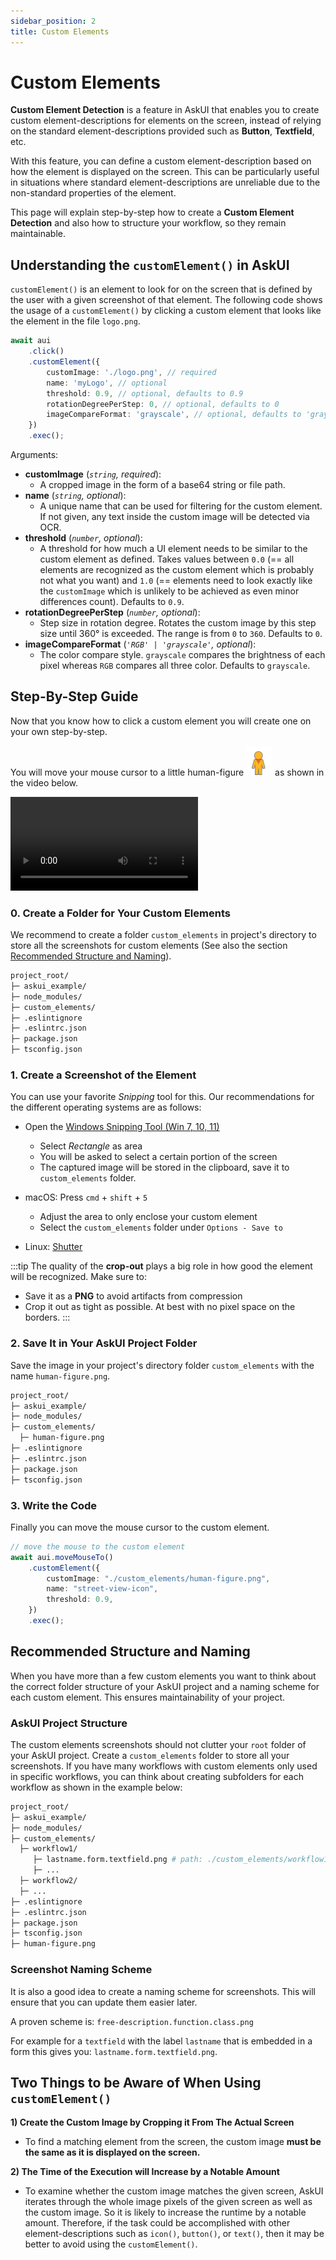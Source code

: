 ```yaml
---
sidebar_position: 2
title: Custom Elements
---
```


# Custom Elements

**Custom Element Detection** is a feature in AskUI that enables you to create custom element-descriptions for elements on the screen, instead of relying on the standard element-descriptions provided such as **Button**, **Textfield**, etc.

With this feature, you can define a custom element-description based on how the element is displayed on the screen. This can be particularly useful in situations where standard element-descriptions are unreliable due to the non-standard properties of the element.

This page will explain step-by-step how to create a **Custom Element Detection** and also how to structure your workflow, so they remain maintainable.

## Understanding the `customElement()` in AskUI
`customElement()` is an element to look for on the screen that is defined by the user with a given screenshot of that element. The following code shows the usage of a `customElement()` by clicking a custom element that looks like the element in the file `logo.png`.

```ts
await aui
    .click()
    .customElement({
        customImage: './logo.png', // required
        name: 'myLogo', // optional
        threshold: 0.9, // optional, defaults to 0.9
        rotationDegreePerStep: 0, // optional, defaults to 0
        imageCompareFormat: 'grayscale', // optional, defaults to 'grayscale'
    })
    .exec();
```

Arguments:
- **customImage** (*`string`, required*):
    - A cropped image in the form of a base64 string or file path.
- **name** (*`string`, optional*):
    - A unique name that can be used for filtering for the custom element. If not given, any text inside the custom image will be detected via OCR.
- **threshold** (*`number`, optional*):
    - A threshold for how much a UI element needs to be similar to the custom element as defined. Takes values between `0.0` (== all elements are recognized as the custom element which is probably not what you want) and `1.0` (== elements need to look exactly like the `customImage` which is unlikely to be achieved as even minor differences count). Defaults to `0.9`.
- **rotationDegreePerStep** (*`number`, optional*):
    - Step size in rotation degree. Rotates the custom image by this step size until 360° is exceeded. The range is from `0` to `360`. Defaults to `0`.
- **imageCompareFormat** (*`'RGB' | 'grayscale'`, optional*):
    - The color compare style. `grayscale` compares the brightness of each pixel whereas `RGB` compares all three color. Defaults to `grayscale`.

## Step-By-Step Guide
Now that you know how to click a custom element you will create one on your own step-by-step.

You will move your mouse cursor to a little human-figure ![human-figure](images/street-view-human.png) as shown in the video below.

<video controls>
  <source src="https://d2dnep8p8ldagm.cloudfront.net/assets/docs/blog_customElement_askui_google_street_view.mp4"/>
</video>

### 0. Create a Folder for Your Custom Elements
We recommend to create a folder `custom_elements` in project's directory to store all the screenshots for custom elements (See also the section [Recommended Structure and Naming](#recommended-structure-and-naming)).

```bash
project_root/
├─ askui_example/
├─ node_modules/
├─ custom_elements/
├─ .eslintignore
├─ .eslintrc.json
├─ package.json
├─ tsconfig.json
```

### 1. Create a Screenshot of the Element
You can use your favorite _Snipping_ tool for this. Our recommendations for the different operating systems are as follows:

* Open the [Windows Snipping Tool (Win 7, 10, 11)](https://support.microsoft.com/en-us/windows/use-snipping-tool-to-capture-screenshots-00246869-1843-655f-f220-97299b865f6b)
  * Select *Rectangle* as area
  * You will be asked to select a certain portion of the screen
  * The captured image will be stored in the clipboard, save it to `custom_elements` folder.

* macOS: Press `cmd` + `shift` + `5`
  * Adjust the area to only enclose your custom element
  * Select the `custom_elements` folder under `Options - Save to`

* Linux: [Shutter](https://shutter-project.org/)

:::tip
The quality of the __crop-out__ plays a big role in how good the element will be recognized. Make sure to:

* Save it as a __PNG__ to avoid artifacts from compression
* Crop it out as tight as possible. At best with no pixel space on the borders.
:::

### 2. Save It in Your AskUI Project Folder
Save the image in your project's directory folder `custom_elements` with the name `human-figure.png`.

```bash
project_root/
├─ askui_example/
├─ node_modules/
├─ custom_elements/
  ├─ human-figure.png
├─ .eslintignore
├─ .eslintrc.json
├─ package.json
├─ tsconfig.json
```

### 3. Write the Code
Finally you can move the mouse cursor to the custom element.

```typescript
// move the mouse to the custom element
await aui.moveMouseTo()
    .customElement({
        customImage: "./custom_elements/human-figure.png",
        name: "street-view-icon",
        threshold: 0.9,
    })
    .exec();
```

## Recommended Structure and Naming
When you have more than a few custom elements you want to think about the correct folder structure of your AskUI project and a naming scheme for each custom element. This ensures maintainability of your project.

### AskUI Project Structure
The custom elements screenshots should not clutter your `root` folder of your AskUI project. Create a `custom_elements` folder to store all your screenshots. If you have many workflows with custom elements only used in specific workflows, you can think about creating subfolders for each workflow as shown in the example below:

```bash
project_root/
├─ askui_example/
├─ node_modules/
├─ custom_elements/
  ├─ workflow1/
     ├─ lastname.form.textfield.png # path: ./custom_elements/workflow1/lastname.form.textfield.png
     ├─ ...
  ├─ workflow2/
  ├─ ...
├─ .eslintignore
├─ .eslintrc.json
├─ package.json
├─ tsconfig.json
├─ human-figure.png
```

### Screenshot Naming Scheme
It is also a good idea to create a naming scheme for screenshots. This will ensure that you can update them easier later.

A proven scheme is: `free-description.function.class.png`

For example for a `textfield` with the label `lastname` that is embedded in a form this gives you: `lastname.form.textfield.png`.

## Two Things to be Aware of When Using `customElement()`

**1) Create the Custom Image by Cropping it From The Actual Screen**

- To find a matching element from the screen, the custom image **must be the same as it is displayed on the screen.**

<!-- vale off -->
**2) The Time of the Execution will Increase by a Notable Amount**
<!-- vale on -->

- To examine whether the custom image matches the given screen, AskUI iterates through the whole image pixels of the given screen as well as the custom image. So it is likely to increase the runtime by a notable amount. Therefore, if the task could be accomplished with other element-descriptions such as `icon()`, `button()`, or `text()`, then it may be better to avoid using the `customElement()`.
